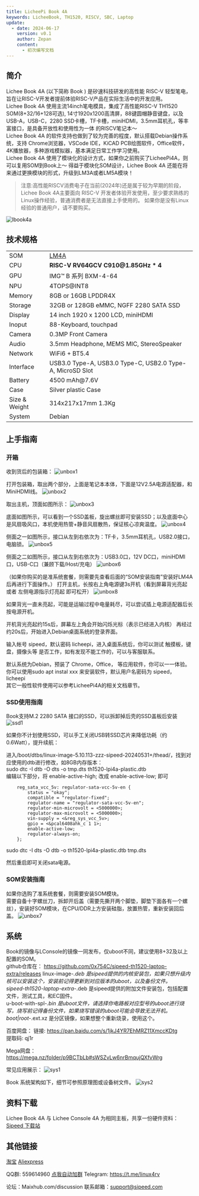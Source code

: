 ```yaml
---
title: LicheePi Book 4A
keywords: LicheeBook, TH1520, RISCV, SBC, Laptop
update:
  - date: 2024-06-17
    version: v0.1
    author: Zepan
    content:
      - 初次编写文档
---
```


## 简介

Lichee Book 4A (以下简称 Book ) 是矽速科技研发的高性能 RISC-V 轻型笔电，旨在让RISC-V开发者提前体验RISC-V产品在实际生活中的开发应用。  
Lichee Book 4A 使用主流14inch笔电模具，集成了高性能RISC-V TH1520 SOM(8+32/16+128可选), 14寸1920x1200高清屏，88键圆帽静音键盘，以及USB-A，USB-C，2280 SSD卡槽，TF卡槽，miniHDMI，3.5mm耳机孔，等丰富接口，是具备开放性和使用性为一体 的RISCV笔记本～  
Lichee Book 4A 的软件支持也做到了较为完善的程度，默认搭载Debian操作系统，支持 Chrome浏览器，VSCode IDE，KiCAD PCB绘图软件，Office软件，4K播放器，多种游戏模拟器，基本满足日常工作学习使用。  
Lichee Book 4A 使用了模块化的设计方式，如果你之前购买了LicheePi4A，则可以复用SOM到Book上～ 
得益于模块化SOM设计，Lichee Book 4A 还能在将来通过更换模块的形式，升级到LM3A或者LM5A模块！


> 注意:高性能RISCV消费电子在当前(2024年)还是属于较为早期的阶段，Lichee Book 4A主要面向 RISC-V 开发者体验开发使用，至少要求熟练的Linux操作经验，普通消费者是无法直接上手使用的。
> 如果你是没有Linux经验的普通用户，请不要购买。

![lbook4a](./assets/lbook/lbook.jpg)


## 技术规格

<table>
<colgroup>
<col  class="org-left" />
<col  class="org-left" />
</colgroup>
<tr>
<td class="org-left">SOM</td>
<td class="org-left"> <a href="https://wiki.sipeed.com/lm4a">LM4A</a> </td>
</tr>
<tr>
<td class="org-left">CPU</td>
<td class="org-left"><strong>RISC-V RV64GCV C910@1.85GHz * 4</strong> </td>
</tr>
<tr>
<td class="org-left">GPU</td>
<td class="org-left">IMG™ B 系列 BXM-4-64 </td>
</tr>
<tr>
<td class="org-left">NPU</td>
<td class="org-left">4TOPS@INT8 </td>
</tr>
<tr>
<td class="org-left">Memory</td>
<td class="org-left"> 8GB or 16GB LPDDR4X </td>
</tr>
<tr>
<td class="org-left">Storage</td>
<td class="org-left"> 32GB or 128GB eMMC, NGFF 2280 SATA SSD </td>
</tr>
<tr>
<td class="org-left">Display</td>
<td class="org-left"> 14 inch 1920 x 1200 LCD, miniHDMI </td>
</tr>
<tr>
<td class="org-left">Inoput</td>
<td class="org-left"> 88-Keyboard, touchpad </td>
</tr>
<tr>
<td class="org-left">Camera</td>
<td class="org-left"> 0.3MP Front Camera </td>
</tr>
<tr>
<td class="org-left">Audio</td>
<td class="org-left"> 3.5mm Headphone, MEMS MIC, StereoSpeaker </td>
</tr>
<tr>
<td class="org-left">Network</td>
<td class="org-left"> WiFi6 + BT5.4 </td>
</tr>
<tr>
<td class="org-left">Interface</td>
<td class="org-left"> USB3.0 Type-A, USB3.0 Type-C, USB2.0 Type-A, MicroSD Slot </td>
</tr>
<tr>
<td class="org-left"> Battery </td>
<td class="org-left"> 4500 mAh@7.6V </td>
</tr>
<tr>
<td class="org-left">Case</td>
<td class="org-left"> Silver plastic Case</td>
</tr>
<tr>
<td class="org-left">Size & Weight</td>
<td class="org-left">314x217x17mm 1.3Kg</td>
</tr>
<tr>
<td class="org-left">System</td>
<td class="org-left">Debian </td>
</tr>
</table>


## 上手指南

### 开箱
收到货后的包装箱：
![unbox1](./assets/lbook4a/unbox1.jpg)

打开包装箱，取出两个部分，上面是笔记本本体，下面是12V2.5A电源适配器，和MiniHDMI线。
![unbox2](./assets/lbook4a/unbox2.jpg)


取出主机，顶面如图所示：
![unbox3](./assets/lbook4a/unbox3.jpg)

底面如图所示，可以看到一个SSD盖板，旋出螺丝即可安装SSD；以及底面中心是风扇吸风口，本机使用热管+静音风扇散热，保证核心凉爽温度。
![unbox4](./assets/lbook4a/unbox4.jpg)

侧面之一如图所示，接口从左到右依次为：TF卡，3.5mm耳机孔，USB2.0接口，电脑锁。
![unbox5](./assets/lbook4a/unbox5.jpg)

侧面之二如图所示，接口从左到右依次为：USB3.0口，12V DC口，miniHDMI口，USB-C口（兼顾下载/Host/充电）
![unbox6](./assets/lbook4a/unbox6.jpg)


（如果你购买的是准系统套餐，则需要先查看后面的“SOM安装指南”安装好LM4A后再进行下面操作。）
打开主机，长按右上角电源键3s开机（看到屏幕背光亮起 或者 左侧电源指示灯亮起 即可松开）
![unbox8](./assets/lbook4a/unbox8.jpg)


如果背光一直未亮起，可能是运输过程中电量耗尽，可以尝试插上电源适配器后长按电源开机。

开机背光亮起约15s后，屏幕左上角会开始闪烁光标（表示已经进入内核）
再经过约20s后，开始进入Debian桌面系统的登录界面。

输入帐号 sipeed，默认密码 licheepi，进入桌面系统后，你可以测试 触摸板，键盘，摄像头等 是否工作，如有发现不能工作的，可以与客服联系。  

默认系统为Debian，预装了 Chrome，Office， 等应用软件，你可以一一体验。  
你可以使用sudo apt instal xxx 来安装软件，默认用户名密码为 sipeed，licheepi  
其它一般性软件使用可以参考LicheePi4A的相关文档章节。  

### SSD使用指南
Book支持M.2 2280 SATA 接口的SSD，可以拆卸掉后壳的SSD盖板后安装
![ssd1](./assets/lbook4a/ssd1.jpg)

如果你不计划使用SSD，可以手工关闭USB转SSD芯片来降低功耗（约0.6Watt），提升续航：

进入/boot/dtbs/linux-image-5.10.113-zzz-sipeed-20240531+/thead/，找到对应使用的dtb进行修改，如8GB内存版本：  
sudo dtc -I dtb -O dts -o tmp.dts th1520-lpi4a-plastic.dtb  
编辑以下部分，将 enable-active-high; 改成 enable-active-low; 即可
```
	reg_sata_vcc_5v: regulator-sata-vcc-5v-en {
		status = "okay";
		compatible = "regulator-fixed";
		regulator-name = "regulator-sata-vcc-5v-en";
		regulator-min-microvolt = <5000000>;
		regulator-max-microvolt = <5000000>;
		vin-supply = <&reg_sys_vcc_5v>;
		gpio = <&pcal6408ahk_c 1 1>;
		enable-active-low;   
		regulator-always-on;
	};
```
sudo dtc -I dts -O dtb -o th1520-lpi4a-plastic.dtb tmp.dts   

然后重启即可关闭sata电源。


### SOM安装指南
如果你选购了准系统套餐，则需要安装SOM模块。  
需要自备十字螺丝刀，拆卸开后盖（需要先撕开两个脚垫，脚垫下面各有一个螺丝），安装好SOM模块，在CPU/DDR上方安装硅脂，放置热管，重新安装回后盖。
![unbox7](./assets/lbook4a/unbox7.jpg)


## 系统
Book的镜像与LConsole的镜像一同发布，仅uboot不同，建议使用8+32及以上配置的SOM。   
github仓库在： https://github.com/0x754C/sipeed-th1520-laptop-extra/releases
linux-image-*.deb 是sipeed提供的内核安装包，如果只想升级内核可以安装这个，安装前记得更新到对应版本的uboot，以及备份文件。  
sipeed-th1520-laptop-extra-*.deb 是sipeed提供的附加文件安装包，包括配置文件，测试工具，和EC固件。  
u-boot-with-spl-*.bin 是uboot文件，请选择你电路板对应型号的uboot进行烧写，烧写前记得备份文件，如果烧写错误的uboot可能会导致无法开机。  
boot|root-*.ext.xz 是分区镜像，如果想整个重新烧录，使用这个。  

百度网盘：
链接: https://pan.baidu.com/s/1jkJ4YR7EhMRZ11XmccKDtg   
提取码: qj1r   

Mega网盘：   
https://mega.nz/folder/p9BCTbLb#sWSZvLw6nrBmqujQXfvWrg   




常见应用展示：
![sys1](./assets/lbook4a/sys1.png)


Book 系统架构如下，细节可参照原理图或设备树文件。
![sys2](./assets/lbook4a/sys2.png)





## 资料下载
Lichee Book 4A 与 Lichee Console 4A 为相同主板，共享一份硬件资料：
[Sipeed 下载站](https://dl.sipeed.com/shareURL/LICHEE/LicheeConsole4A)


## 其他链接
[淘宝](https://item.taobao.com/item.htm?id=807162533118)
[Aliexpress](https://www.aliexpress.com/item/3256807018240741.html)  

QQ群: 559614960 [点我自动加群](http://qm.qq.com/cgi-bin/qm/qr?k=5YkapIhdtWHp8AEfM5_bFFYQIX3CUQN6)
Telegram: https://t.me/linux4rv

论坛：Maixhub.com/discussion
联系邮箱：support@sipeed.com






